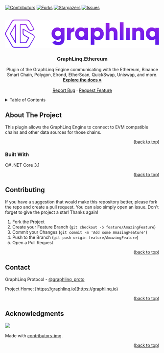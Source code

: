 <!--
*** This README used the Best-README-Template (https://github.com/othneildrew/Best-README-Template).
-->

<a name="readme-top"></a>

<!-- PROJECT SHIELDS -->

[![Contributors][contributors-shield]][contributors-url]
[![Forks][forks-shield]][forks-url]
[![Stargazers][stars-shield]][stars-url]
[![Issues][issues-shield]][issues-url]

<!-- PROJECT LOGO -->
<br />
<div align="center">
  <a href="https://github.com/GraphLinq/GraphLinq.Ethereum">
    <img src="img/project-logo-full.png" alt="Logo" width="830">
  </a>

  <h3 align="center">GraphLinq.Ethereum</h3>

  <p align="center">
    Plugin of the GraphLinq Engine communicating with the Ethereum, Binance Smart Chain, Polygon, Elrond, EtherScan, QuickSwap, Uniswap, and more.
    <br />
    <a target="_blank" href="https://docs.graphlinq.io"><strong>Explore the docs »</strong></a>
    <br />
    <br />
    <a href="https://github.com/GraphLinq/GraphLinq.Ethereum/issues">Report Bug</a>
    ·
    <a href="https://github.com/GraphLinq/GraphLinq.Ethereum/issues">Request Feature</a>
  </p>
</div>



<!-- TABLE OF CONTENTS -->

<details>
  <summary>Table of Contents</summary>
  <ol>
    <li>
      <a href="#about-the-project">About The Project</a>
      <ul>
        <li><a href="#built-with">Built With</a></li>
      </ul>
    </li>
    <li><a href="#contributing">Contributing</a></li>
    <li><a href="#contact">Contact</a></li>
    <li><a href="#acknowledgments">Acknowledgments</a></li>
  </ol>
</details>

<!-- ABOUT THE PROJECT -->
## About The Project

This plugin allows the GraphLinq Engine to connect to EVM compatible chains and other data sources for those chains.

<p align="right">(<a href="#readme-top">back to top</a>)</p>

### Built With

C# .NET Core 3.1

<p align="right">(<a href="#readme-top">back to top</a>)</p>

<!-- CONTRIBUTING -->
## Contributing

If you have a suggestion that would make this repository better, please fork the repo and create a pull request. You can also simply open an issue. Don't forget to give the project a star! Thanks again!

1. Fork the Project
2. Create your Feature Branch (`git checkout -b feature/AmazingFeature`)
3. Commit your Changes (`git commit -m 'Add some AmazingFeature'`)
4. Push to the Branch (`git push origin feature/AmazingFeature`)
5. Open a Pull Request

<p align="right">(<a href="#readme-top">back to top</a>)</p>

<!-- CONTACT -->
## Contact

GraphLinq Protocol - [@graphlinq_proto](https://twitter.com/graphlinq_proto)

Project Home: [https://graphlinq.io](https://graphlinq.io)

<p align="right">(<a href="#readme-top">back to top</a>)</p>

<!-- ACKNOWLEDGMENTS -->
## Acknowledgments

<a href="https://github.com/GraphLinq/GraphLinq.Ethereum/graphs/contributors">
  <img src="https://contrib.rocks/image?repo=GraphLinq/GraphLinq.Ethereum" />
</a>

Made with [contributors-img](https://contrib.rocks).

<p align="right">(<a href="#readme-top">back to top</a>)</p>

<!-- MARKDOWN LINKS & IMAGES -->
<!-- https://www.markdownguide.org/basic-syntax/#reference-style-links -->

<!-- GitHub -->
[contributors-shield]: https://img.shields.io/github/contributors/GraphLinq/GraphLinq.Ethereum.svg?style=for-the-badge
[contributors-url]: https://github.com/GraphLinq/GraphLinq.Ethereum/graphs/contributors
[forks-shield]: https://img.shields.io/github/forks/GraphLinq/GraphLinq.Ethereum.svg?style=for-the-badge
[forks-url]: https://github.com/GraphLinq/GraphLinq.Ethereum/network/members
[stars-shield]: https://img.shields.io/github/stars/GraphLinq/GraphLinq.Ethereum.svg?style=for-the-badge
[stars-url]: https://github.com/GraphLinq/GraphLinq.Ethereum/stargazers
[issues-shield]: https://img.shields.io/github/issues/GraphLinq/GraphLinq.Ethereum.svg?style=for-the-badge
[issues-url]: https://github.com/GraphLinq/GraphLinq.Ethereum/issues
